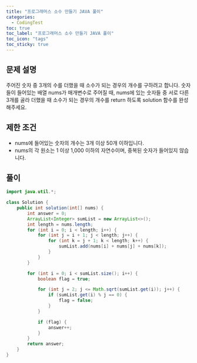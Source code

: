 ```yaml
---
title: "프로그래머스 소수 만들기 JAVA 풀이"
categories:
  - CodingTest
toc: true
toc_label: "프로그래머스 소수 만들기 JAVA 풀이"
toc_icon: "tags"
toc_sticky: true
---
```

## 문제 설명
주어진 숫자 중 3개의 수를 더했을 때 소수가 되는 경우의 개수를 구하려고 합니다. 숫자들이 들어있는 배열 nums가 매개변수로 주어질 때, nums에 있는 숫자들 중 서로 다른 3개를 골라 더했을 때 소수가 되는 경우의 개수를 return 하도록 solution 함수를 완성해주세요.

## 제한 조건
- nums에 들어있는 숫자의 개수는 3개 이상 50개 이하입니다.
- nums의 각 원소는 1 이상 1,000 이하의 자연수이며, 중복된 숫자가 들어있지 않습니다.

## 풀이
```java
import java.util.*;

class Solution {
    public int solution(int[] nums) {
        int answer = 0;
        ArrayList<Integer> sumList = new ArrayList<>();
        int length = nums.length;
        for (int i = 0; i < length; i++) {
            for (int j = i + 1; j < length; j++) {
                for (int k = j + 1; k < length; k++) {
                    sumList.add(nums[i] + nums[j] + nums[k]);
                }
            }
        }

        for (int i = 0; i < sumList.size(); i++) {
            boolean flag = true;

            for (int j = 2; j <= Math.sqrt(sumList.get(i)); j++) {
                if (sumList.get(i) % j == 0) {
                    flag = false;
                }
            }

            if (flag) {
                answer++;
            }
        }
        return answer;
    }
}
```
